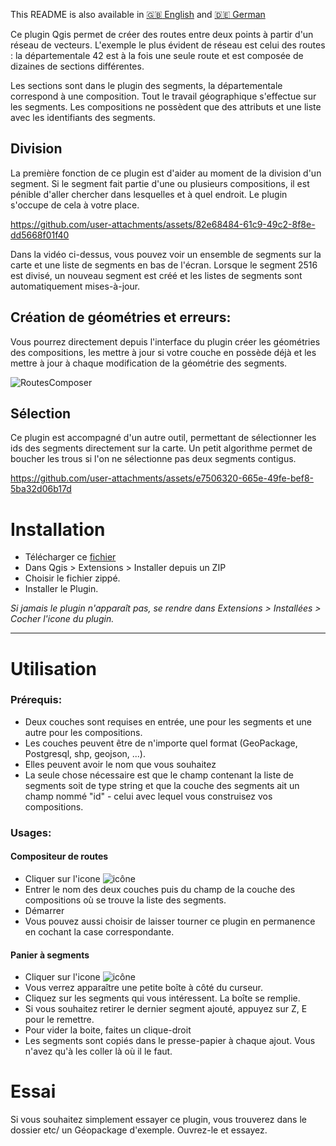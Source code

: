 This README is also available in [:gb: English](https://github.com/UlysselaGlisse/RoutesComposer/blob/main/i18n/README-en.md) and [:de: German](https://github.com/UlysselaGlisse/RoutesComposer/blob/main/i18n/README-de.md)

Ce plugin Qgis permet de créer des routes entre deux points à partir d'un réseau de vecteurs.
L'exemple le plus évident de réseau est celui des routes :
la départementale 42 est à la fois une seule route et est composée de dizaines de sections différentes.

Les sections sont dans le plugin des segments, la départementale correspond à une composition.
Tout le travail géographique s'effectue sur les segments. Les compositions ne possèdent que des attributs et une liste avec les identifiants des segments.


## Division

La première fonction de ce plugin est d'aider au moment de la division d'un segment.
Si le segment fait partie d'une ou plusieurs compositions, il est pénible d'aller chercher dans lesquelles et à quel endroit.
Le plugin s'occupe de cela à votre place.

https://github.com/user-attachments/assets/82e68484-61c9-49c2-8f8e-dd5668f01f40

Dans la vidéo ci-dessus, vous pouvez voir un ensemble de segments sur la carte et une liste de segments en bas de l'écran. Lorsque le segment 2516 est divisé, un nouveau segment est créé et les listes de segments sont automatiquement mises-à-jour.

## Création de géométries et erreurs:

Vous pourrez directement depuis l'interface du plugin créer les géométries des compositions, les mettre à jour si votre couche en possède déjà et les mettre à jour à chaque modification de la géométrie des segments.

![RoutesComposer](https://github.com/user-attachments/assets/33897f19-8f54-49e9-b7ea-8a9dd685000d)


## Sélection

Ce plugin est accompagné d'un autre outil, permettant de sélectionner les ids des segments directement sur la carte. Un petit algorithme permet de boucher les trous si l'on ne sélectionne pas deux segments contigus.

https://github.com/user-attachments/assets/e7506320-665e-49fe-bef8-5ba32d06b17d


# Installation

* Télécharger ce [fichier](https://github.com/UlysselaGlisse/RoutesComposer/releases/download/v1.1/RoutesComposer.zip)
* Dans Qgis > Extensions > Installer depuis un ZIP
* Choisir le fichier zippé.
* Installer le Plugin.

_Si jamais le plugin n'apparaît pas, se rendre dans Extensions > Installées > Cocher l'icone du plugin._

---

# Utilisation
### Prérequis:
* Deux couches sont requises en entrée, une pour les segments et une autre pour les compositions.
* Les couches peuvent être de n'importe quel format (GeoPackage, Postgresql, shp, geojson, ...).
* Elles peuvent avoir le nom que vous souhaitez
* La seule chose nécessaire est que le champ contenant la liste de segments soit de type string et que la couche des segments ait un champ nommé "id" - celui avec lequel vous construisez vos compositions.

### Usages:
#### Compositeur de routes
* Cliquer sur l'icone ![icône](.ui/icons/icon.png)
* Entrer le nom des deux couches puis du champ de la couche des compositions où se trouve la liste des segments.
* Démarrer
* Vous pouvez aussi choisir de laisser tourner ce plugin en permanence en cochant la case correspondante.


#### Panier à segments

* Cliquer sur l'icone ![icône](.ui/icons/ids_basket.png)
* Vous verrez apparaître une petite boîte à côté du curseur.
* Cliquez sur les segments qui vous intéressent. La boîte se remplie.
* Si vous souhaitez retirer le dernier segment ajouté, appuyez sur Z, E pour le remettre.
* Pour vider la boite, faites un clique-droit
* Les segments sont copiés dans le presse-papier à chaque ajout. Vous n'avez qu'à les coller là où il le faut.



# Essai
Si vous souhaitez simplement essayer ce plugin, vous trouverez dans le dossier etc/ un Géopackage d'exemple.
Ouvrez-le et essayez.
